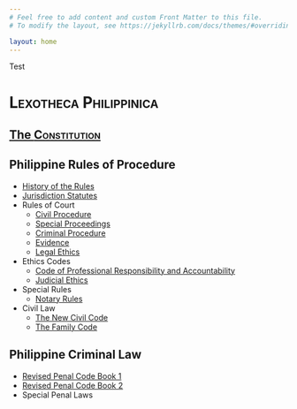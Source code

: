 ```yaml
---
# Feel free to add content and custom Front Matter to this file.
# To modify the layout, see https://jekyllrb.com/docs/themes/#overriding-theme-defaults

layout: home
---
```

<!-- There's a comment here so it doesn't include the title in the top bar. -->

Test

# <span style="font-variant:small-caps;">Lexotheca Philippinica</span>

## <a href=cns> The <span style="font-variant:small-caps;">Constitution</span></a>
## Philippine Rules of Procedure
- <a href="PRoP/hst">History of the Rules</a><br>
- <a href="PRoP/jrd">Jurisdiction Statutes</a><br>
- Rules of Court
    - <a href=cvp>Civil Procedure</a><br>
    - <a href=spp>Special Proceedings</a><br>
    - <a href=crp>Criminal Procedure</a><br>
    - <a href=evd>Evidence</a><br>
    - <a href=lge>Legal Ethics</a><br>
- Ethics Codes
    - <a href=cpra>Code of Professional Responsibility and Accountability</a><br>
    - <a href=jde>Judicial Ethics</a><br>
- Special Rules
    - <a href="spr/notary">Notary Rules</a><br>
- Civil Law
    - <a href="cvl/ncc">The New Civil Code</a><br>
    - <a href="cvl/fc">The Family Code</a><br>

## Philippine Criminal Law
- <a href=rpc1>Revised Penal Code Book 1</a><br>
- <a href=rpc2>Revised Penal Code Book 2</a><br>
- Special Penal Laws